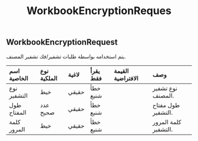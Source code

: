 ﻿---
title: WorkbookEncryptionReques
second_title: Aspose.Cells Cloud Documen
type: docs
url: /ar/specification/model/workbookencryptionrequest/
description: "Aspose.Cells مواصفات النموذج السحابي: WorkbookEncryptionRequest. تعامل بسهولة مع Excel ومستندات جداول البيانات الأخرى التي تحتوي على ميزات مثل الفتح والتوليد والتحرير والتقسيم والدمج والمقارنة والتحويل"
weight: 50
---
## **WorkbookEncryptionRequest**

 يتم استخدامه بواسطة طلبات تشفير/فك تشفير المصنف.

| اسم الخاصية| نوع الملكية| لاغية| يقرأ فقط| القيمة الافتراضية| وصف|
|:- |:- |:- |:- |:- |:- |
| نوع التشفير| خيط| حقيقي| خطأ شنيع|| نوع تشفير المصنف.|
| طول المفتاح| عدد صحيح| حقيقي| خطأ شنيع|| طول مفتاح التشفير.|
| كلمة المرور| خيط| حقيقي| خطأ شنيع||كلمة المرور التشفير.|

